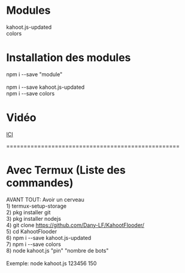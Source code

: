 # Modules

kahoot.js-updated<br>colors

# Installation des modules

npm i --save "module"<br><br>npm i --save kahoot.js-updated<br>npm i --save colors

# Vidéo

[ICI](https://www.youtube.com/watch?v=x8YlhfgFFZA)


==================================================

# Avec Termux (Liste des commandes)

AVANT TOUT: Avoir un cerveau<br>1) termux-setup-storage<br>2) pkg installer git<br>3) pkg installer nodejs<br>4) git clone https://github.com/Dany-LF/KahootFlooder/<br>5) cd KahootFlooder<br>6) npm i --save kahoot.js-updated<br>7) npm i --save colors<br>8) node kahoot.js "pin" "nombre de bots"<br><br>Exemple: node kahoot.js 123456 150
